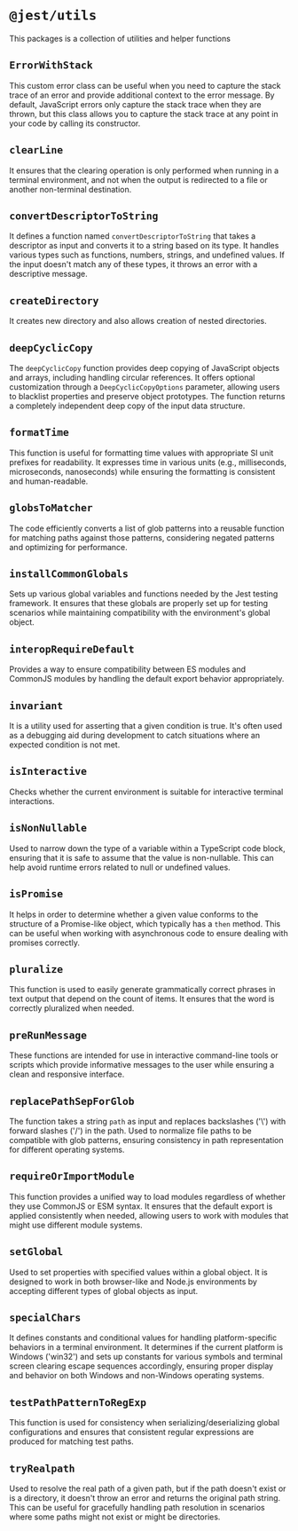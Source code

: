 # `@jest/utils`

This packages is a collection of utilities and helper functions

## `ErrorWithStack`

This custom error class can be useful when you need to capture the stack trace of an error and
provide additional context to the error message. By default, JavaScript errors only capture the
stack trace when they are thrown, but this class allows you to capture the stack trace at any point
in your code by calling its constructor.

## `clearLine`

It ensures that the clearing operation is only performed when running in a terminal environment, and
not when the output is redirected to a file or another non-terminal destination.

## `convertDescriptorToString`

It defines a function named `convertDescriptorToString` that takes a descriptor as input and
converts it to a string based on its type. It handles various types such as functions, numbers,
strings, and undefined values. If the input doesn't match any of these types, it throws an error
with a descriptive message.

## `createDirectory`

It creates new directory and also allows creation of nested directories.

## `deepCyclicCopy`

The `deepCyclicCopy` function provides deep copying of JavaScript objects and arrays, including
handling circular references. It offers optional customization through a `DeepCyclicCopyOptions`
parameter, allowing users to blacklist properties and preserve object prototypes. The function
returns a completely independent deep copy of the input data structure.

## `formatTime`

This function is useful for formatting time values with appropriate SI unit prefixes for
readability. It expresses time in various units (e.g., milliseconds, microseconds, nanoseconds)
while ensuring the formatting is consistent and human-readable.

## `globsToMatcher`

The code efficiently converts a list of glob patterns into a reusable function for matching paths
against those patterns, considering negated patterns and optimizing for performance.

## `installCommonGlobals`

Sets up various global variables and functions needed by the Jest testing framework. It ensures that
these globals are properly set up for testing scenarios while maintaining compatibility with the
environment's global object.

## `interopRequireDefault`

Provides a way to ensure compatibility between ES modules and CommonJS modules by handling the
default export behavior appropriately.

## `invariant`

It is a utility used for asserting that a given condition is true. It's often used as a debugging
aid during development to catch situations where an expected condition is not met.

## `isInteractive`

Checks whether the current environment is suitable for interactive terminal interactions.

## `isNonNullable`

Used to narrow down the type of a variable within a TypeScript code block, ensuring that it is safe
to assume that the value is non-nullable. This can help avoid runtime errors related to null or
undefined values.

## `isPromise`

It helps in order to determine whether a given value conforms to the structure of a Promise-like
object, which typically has a `then` method. This can be useful when working with asynchronous code
to ensure dealing with promises correctly.

## `pluralize`

This function is used to easily generate grammatically correct phrases in text output that depend on
the count of items. It ensures that the word is correctly pluralized when needed.

## `preRunMessage`

These functions are intended for use in interactive command-line tools or scripts which provide
informative messages to the user while ensuring a clean and responsive interface.

## `replacePathSepForGlob`

The function takes a string `path` as input and replaces backslashes ('\\') with forward
slashes ('/') in the path. Used to normalize file paths to be compatible with glob patterns,
ensuring consistency in path representation for different operating systems.

## `requireOrImportModule`

This function provides a unified way to load modules regardless of whether they use CommonJS or ESM
syntax. It ensures that the default export is applied consistently when needed, allowing users to
work with modules that might use different module systems.

## `setGlobal`

Used to set properties with specified values within a global object. It is designed to work in both
browser-like and Node.js environments by accepting different types of global objects as input.

## `specialChars`

It defines constants and conditional values for handling platform-specific behaviors in a terminal
environment. It determines if the current platform is Windows ('win32') and sets up constants for
various symbols and terminal screen clearing escape sequences accordingly, ensuring proper display
and behavior on both Windows and non-Windows operating systems.

## `testPathPatternToRegExp`

This function is used for consistency when serializing/deserializing global configurations and
ensures that consistent regular expressions are produced for matching test paths.

## `tryRealpath`

Used to resolve the real path of a given path, but if the path doesn't exist or is a directory, it
doesn't throw an error and returns the original path string. This can be useful for gracefully
handling path resolution in scenarios where some paths might not exist or might be directories.
